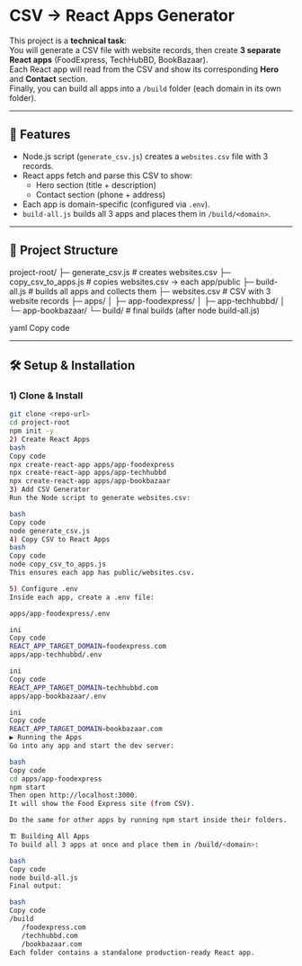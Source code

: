 # CSV → React Apps Generator

This project is a **technical task**:  
You will generate a CSV file with website records, then create **3 separate React apps** (FoodExpress, TechHubBD, BookBazaar).  
Each React app will read from the CSV and show its corresponding **Hero** and **Contact** section.  
Finally, you can build all apps into a `/build` folder (each domain in its own folder).

---

## 🚀 Features
- Node.js script (`generate_csv.js`) creates a `websites.csv` file with 3 records.
- React apps fetch and parse this CSV to show:
  - Hero section (title + description)
  - Contact section (phone + address)
- Each app is domain-specific (configured via `.env`).
- `build-all.js` builds all 3 apps and places them in `/build/<domain>`.

---

## 📂 Project Structure
project-root/
├─ generate_csv.js # creates websites.csv
├─ copy_csv_to_apps.js # copies websites.csv → each app/public
├─ build-all.js # builds all apps and collects them
├─ websites.csv # CSV with 3 website records
├─ apps/
│ ├─ app-foodexpress/
│ ├─ app-techhubbd/
│ └─ app-bookbazaar/
└─ build/ # final builds (after node build-all.js)

yaml
Copy code

---

## 🛠️ Setup & Installation

### 1) Clone & Install
```bash
git clone <repo-url>
cd project-root
npm init -y
2) Create React Apps
bash
Copy code
npx create-react-app apps/app-foodexpress
npx create-react-app apps/app-techhubbd
npx create-react-app apps/app-bookbazaar
3) Add CSV Generator
Run the Node script to generate websites.csv:

bash
Copy code
node generate_csv.js
4) Copy CSV to React Apps
bash
Copy code
node copy_csv_to_apps.js
This ensures each app has public/websites.csv.

5) Configure .env
Inside each app, create a .env file:

apps/app-foodexpress/.env

ini
Copy code
REACT_APP_TARGET_DOMAIN=foodexpress.com
apps/app-techhubbd/.env

ini
Copy code
REACT_APP_TARGET_DOMAIN=techhubbd.com
apps/app-bookbazaar/.env

ini
Copy code
REACT_APP_TARGET_DOMAIN=bookbazaar.com
▶️ Running the Apps
Go into any app and start the dev server:

bash
Copy code
cd apps/app-foodexpress
npm start
Then open http://localhost:3000.
It will show the Food Express site (from CSV).

Do the same for other apps by running npm start inside their folders.

🏗️ Building All Apps
To build all 3 apps at once and place them in /build/<domain>:

bash
Copy code
node build-all.js
Final output:

bash
Copy code
/build
   /foodexpress.com
   /techhubbd.com
   /bookbazaar.com
Each folder contains a standalone production-ready React app.